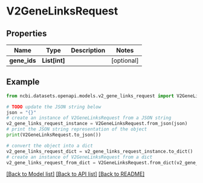 # V2GeneLinksRequest


## Properties

Name | Type | Description | Notes
------------ | ------------- | ------------- | -------------
**gene_ids** | **List[int]** |  | [optional] 

## Example

```python
from ncbi.datasets.openapi.models.v2_gene_links_request import V2GeneLinksRequest

# TODO update the JSON string below
json = "{}"
# create an instance of V2GeneLinksRequest from a JSON string
v2_gene_links_request_instance = V2GeneLinksRequest.from_json(json)
# print the JSON string representation of the object
print(V2GeneLinksRequest.to_json())

# convert the object into a dict
v2_gene_links_request_dict = v2_gene_links_request_instance.to_dict()
# create an instance of V2GeneLinksRequest from a dict
v2_gene_links_request_from_dict = V2GeneLinksRequest.from_dict(v2_gene_links_request_dict)
```
[[Back to Model list]](../README.md#documentation-for-models) [[Back to API list]](../README.md#documentation-for-api-endpoints) [[Back to README]](../README.md)



